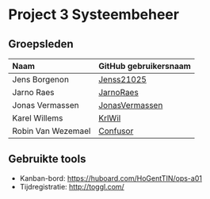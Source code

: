 # Project 3 Systeembeheer

## Groepsleden

| Naam     | GitHub gebruikersnaam                   |
| :---     | :---                                    |
| Jens Borgenon | [Jenss21025](https://github.com/Jenss21025) |
| Jarno Raes | [JarnoRaes](https://github.com/JarnoRaes) |
| Jonas Vermassen | [JonasVermassen](https://github.com/JonasVermassen) |
| Karel Willems | [KrlWil](https://github.com/KrlWil) |
| Robin Van Wezemael | [Confusor](https://github.com/confusor) |

## Gebruikte tools

* Kanban-bord: https://huboard.com/HoGentTIN/ops-a01
* Tijdregistratie: http://toggl.com/
